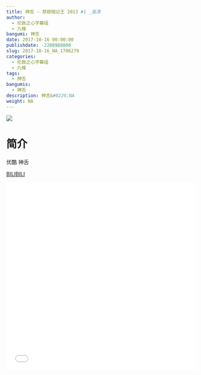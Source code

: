 ```yaml
---
title: 神舌 - 禁欲暗记王 2013 #1 _高清
author: 
  - 伦敦之心字幕组
  - 九條
bangumi: 神舌
date: 2017-10-16 00:00:00
publishdate: -2208988800
slug: 2017-10-16_NA_1706279
categories: 
  - 伦敦之心字幕组
  - 九條
tags: 
  - 神舌
bangumis: 
  - 神舌
description: 神舌&#8226;NA
weight: NA
---
```


![](https://i.imgur.com/kKcykgp.png)

# 简介  
优酷 神舌

  [BILIBILI](https://www.bilibili.com/video/av1706279/)


<div class="vcontainer">  <iframe class='video' src="//www.bilibili.com/blackboard/player.html?aid=1706279" width="100%" height="500" frameborder="0" allowfullscreen="allowfullscreen"></iframe></div>
